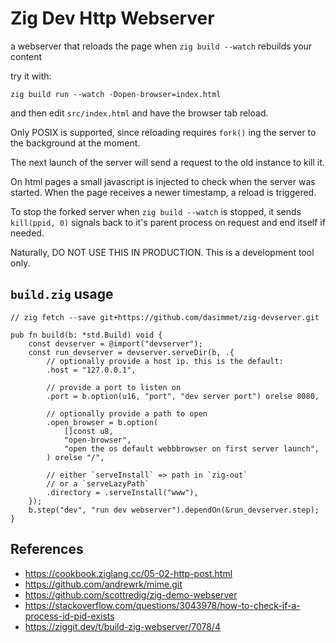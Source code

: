 # Zig Dev Http Webserver

a webserver that reloads the page when `zig build --watch` rebuilds your content

try it with:

```
zig build run --watch -Dopen-browser=index.html
```

and then edit `src/index.html` and have the browser tab reload.

Only POSIX is supported, since reloading requires `fork()` ing the server
to the background at the moment.

The next launch of the server will send a request to the old instance to kill it.

On html pages a small javascript is injected to check when the server was started.
When the page receives a newer timestamp, a reload is triggered.

To stop the forked server when `zig build --watch` is stopped,
it sends `kill(ppid, 0)` signals back to it's parent process on request and end itself if needed.

Naturally, DO NOT USE THIS IN PRODUCTION. This is a development tool only.

## `build.zig` usage

```zig
// zig fetch --save git+https://github.com/dasimmet/zig-devserver.git

pub fn build(b: *std.Build) void {
    const devserver = @import("devserver");
    const run_devserver = devserver.serveDir(b, .{
        // optionally provide a host ip. this is the default:
        .host = "127.0.0.1",

        // provide a port to listen on
        .port = b.option(u16, "port", "dev server port") orelse 8080,

        // optionally provide a path to open
        .open_browser = b.option(
            []const u8,
            "open-browser",
            "open the os default webbbrowser on first server launch",
        ) orelse "/",

        // either `serveInstall` => path in `zig-out`
        // or a `serveLazyPath`
        .directory = .serveInstall("www"),
    });
    b.step("dev", "run dev webserver").dependOn(&run_devserver.step);
}
```

## References

- <https://cookbook.ziglang.cc/05-02-http-post.html>
- <https://github.com/andrewrk/mime.git>
- <https://github.com/scottredig/zig-demo-webserver>
- <https://stackoverflow.com/questions/3043978/how-to-check-if-a-process-id-pid-exists>
- <https://ziggit.dev/t/build-zig-webserver/7078/4>
